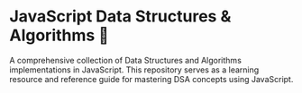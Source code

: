 # JavaScript Data Structures & Algorithms 🚀

A comprehensive collection of Data Structures and Algorithms implementations in JavaScript. This repository serves as a learning resource and reference guide for mastering DSA concepts using JavaScript.
